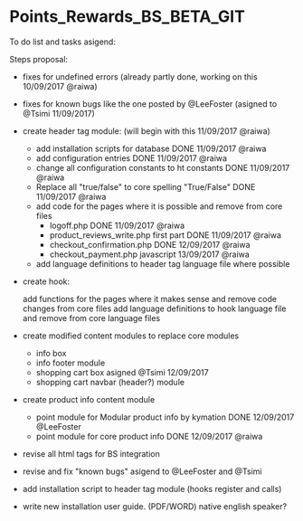 # Points_Rewards_BS_BETA_GIT

To do list and tasks asigend:

 Steps proposal:

- fixes for undefined errors (already partly done, working on this 10/09/2017 @raiwa)

- fixes for known bugs like the one posted by @LeeFoster (asigned to @Tsimi 11/09/2017)

- create header tag module: (will begin with this 11/09/2017 @raiwa)

    - add installation scripts for database DONE 11/09/2017 @raiwa
    - add configuration entries DONE 11/09/2017 @raiwa
    - change all configuration constants to ht constants DONE 11/09/2017 @raiwa
    - Replace all "true/false" to core spelling "True/False" DONE 11/09/2017 @raiwa
    - add code for the pages where it is possible and remove from core files
      - logoff.php DONE 11/09/2017 @raiwa
      - product_reviews_write.php first part DONE 11/09/2017 @raiwa
      - checkout_confirmation.php DONE 12/09/2017 @raiwa
      - checkout_payment.php javascript 13/09/2017 @raiwa
    - add language definitions to header tag language file where possible

- create hook:

    add functions for the pages where it makes sense and remove code changes from core files
    add language definitions to hook language file and remove from core language files

- create modified content modules to replace core modules
  - info box
  - info footer module
  - shopping cart box asigned @Tsimi 12/09/2017
  - shopping cart navbar (header?) module
  
- create product info content module
  - point module for Modular product info by kymation DONE 12/09/2017 @LeeFoster
  - point module for core product info DONE 12/09/2017 @raiwa

- revise all html tags for BS integration

- revise and fix "known bugs" asigend to @LeeFoster and @Tsimi

- add installation script to header tag module (hooks register and calls) 

- write new installation user guide. (PDF/WORD) native english speaker?
